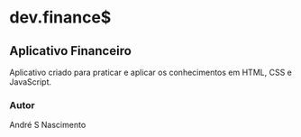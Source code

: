 # dev.finance$

## Aplicativo Financeiro

Aplicativo criado para praticar e aplicar os conhecimentos em HTML, CSS e JavaScript.

### Autor
André S Nascimento